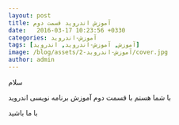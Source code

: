 ```yaml
---
layout: post
title: آموزش اندروید قسمت دوم
date:   2016-03-17 10:23:56 +0330
categories: آموزش-اندروید
tags: [آموزش, آموزش-اندروید, اندروید]
image: /blog/assets/آموزش-اندروید-2/cover.jpg
author: admin
---
```


سلام

با شما هستم با قسمت دوم آموزش برنامه نویسی اندروید

با ما باشید